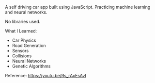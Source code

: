 A self driving car app built using JavaScript. Practicing machine learning and neural networks. 

No libraries used.

What I Learned:
- Car Physics 
- Road Generation 
- Sensors 
- Collisions 
- Neural Networks 
- Genetic Algorithms 

Reference: https://youtu.be/Rs_rAxEsAvI
